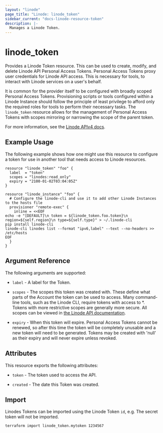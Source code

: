 ```yaml
---
layout: "linode"
page_title: "Linode: linode_token"
sidebar_current: "docs-linode-resource-token"
description: |-
  Manages a Linode Token.
---
```


# linode\_token

Provides a Linode Token resource.  This can be used to create, modify, and delete Linode API Personal Access Tokens.  Personal Access Tokens proxy user credentials for Linode API access.  This is necessary for tools, to interact with Linode services on a user's behalf.

It is common for the provider itself to be configured with broadly scoped Personal Access Tokens.  Provisioning scripts or tools configured within a Linode Instance should follow the principle of least privilege to afford only the required roles for tools to perform their necessary tasks.  The `linode_token` resource allows for the management of Personal Access Tokens with scopes mirroring or narrowing the scope of the parent token.

For more information, see the [Linode APIv4 docs](https://developers.linode.com/api/v4#operation/getTokens).

## Example Usage

The following example shows how one might use this resource to configure a token for use in another tool that needs access to Linode resources.

```hcl
resource "linode_token" "foo" {
  label  = "token"
  scopes = "linodes:read_only"
  expiry = "2100-01-02T03:04:05Z"
}

resource "linode_instance" "foo" {
  # Configure the linode-cli and use it to add other Linode Instances to the hosts file
  provisioner "remote-exec" {
    inline = <<EOF
echo -e "[DEFAULT]\n token = ${linode_token.foo.token}\n region=${self.region}\n type=${self.type}" > ~/.linode-cli
pip install linode-cli
linode-cli linodes list --format "ipv6,label" --text --no-headers >> /etc/hosts
EOF
  }
}
```

## Argument Reference

The following arguments are supported:

* `label` - A label for the Token.

* `scopes` - The scopes this token was created with. These define what parts of the Account the token can be used to access. Many command-line tools, such as the Linode CLI, require tokens with access to *. Tokens with more restrictive scopes are generally more secure. All scopes can be viewed in [the Linode API documentation](https://www.linode.com/docs/api/#oauth-reference).

* `expiry` - When this token will expire. Personal Access Tokens cannot be renewed, so after this time the token will be completely unusable and a new token will need to be generated. Tokens may be created with 'null' as their expiry and will never expire unless revoked.

## Attributes

This resource exports the following attributes:

* `token` - The token used to access the API.

* `created` - The date this Token was created.

## Import

Linodes Tokens can be imported using the Linode Token `id`, e.g.  The secret token will not be imported.

```sh
terraform import linode_token.mytoken 1234567
```
